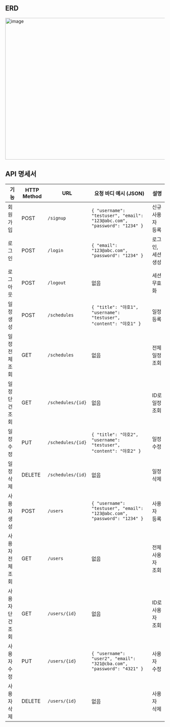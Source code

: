 ## ERD
<img width="1040" height="447" alt="image" src="https://github.com/user-attachments/assets/663a6d91-229b-4dc7-9e1d-8025d6cbbcda" />

## API 명세서
| 기능        | HTTP Method | URL               | 요청 바디 예시 (JSON)                                                      | 설명         |
| --------- | ----------- | ----------------- | -------------------------------------------------------------------- | ---------- |
| 회원가입      | POST        | `/signup`         | `{ "username": "testuser", "email": "123@abc.com", "password": "1234" }` | 신규 사용자 등록  |
| 로그인       | POST        | `/login`          | `{ "email": "123@abc.com", "password": "1234" }`                         | 로그인, 세션 생성 |
| 로그아웃      | POST        | `/logout`         | 없음                                                                   | 세션 무효화     |
| 일정 생성     | POST        | `/schedules`      | `{ "title": "야호1", "username": "testuser", "content": "야호1" }`     | 일정 등록      |
| 일정 전체 조회  | GET         | `/schedules`      | 없음                                                                   | 전체 일정 조회   |
| 일정 단건 조회  | GET         | `/schedules/{id}` | 없음                                                                   | ID로 일정 조회  |
| 일정 수정     | PUT         | `/schedules/{id}` | `{ "title": "야호2", "username": "testuser", "content": "야호2" }`   | 일정 수정      |
| 일정 삭제     | DELETE      | `/schedules/{id}` | 없음                                                                   | 일정 삭제      |
| 사용자 생성    | POST        | `/users`          | `{ "username": "testuser", "email": "123@abc.com", "password": "1234" }` | 사용자 등록     |
| 사용자 전체 조회 | GET         | `/users`          | 없음                                                                   | 전체 사용자 조회  |
| 사용자 단건 조회 | GET         | `/users/{id}`     | 없음                                                                   | ID로 사용자 조회 |
| 사용자 수정    | PUT         | `/users/{id}`     | `{ "username": "user2", "email": "321@cba.com", "password": "4321" }`    | 사용자 수정     |
| 사용자 삭제    | DELETE      | `/users/{id}`     | 없음                                                                   | 사용자 삭제     |
